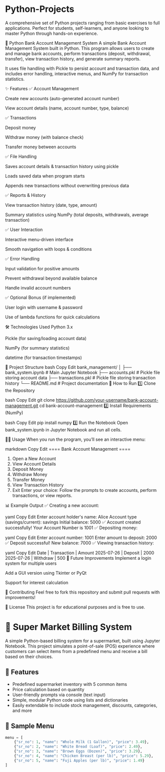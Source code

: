 # Python-Projects
A comprehensive set of Python projects ranging from basic exercises to full applications. Perfect for students, self-learners, and anyone looking to master Python through hands-on experience.

🏦 Python Bank Account Management System
A simple Bank Account Management System built in Python. This program allows users to create and manage bank accounts, perform transactions (deposit, withdrawal, transfer), view transaction history, and generate summary reports.

It uses file handling with Pickle to persist account and transaction data, and includes error handling, interactive menus, and NumPy for transaction statistics.

✨ Features
✅ Account Management

Create new accounts (auto-generated account number)

View account details (name, account number, type, balance)

✅ Transactions

Deposit money

Withdraw money (with balance check)

Transfer money between accounts

✅ File Handling

Saves account details & transaction history using pickle

Loads saved data when program starts

Appends new transactions without overwriting previous data

✅ Reports & History

View transaction history (date, type, amount)

Summary statistics using NumPy (total deposits, withdrawals, average transaction)

✅ User Interaction

Interactive menu-driven interface

Smooth navigation with loops & conditions

✅ Error Handling

Input validation for positive amounts

Prevent withdrawal beyond available balance

Handle invalid account numbers

✅ Optional Bonus (if implemented)

User login with username & password

Use of lambda functions for quick calculations

🛠 Technologies Used
Python 3.x

Pickle (for saving/loading account data)

NumPy (for summary statistics)

datetime (for transaction timestamps)

📂 Project Structure
bash
Copy
Edit
bank_management/
│
├── bank_system.ipynb    # Main Jupyter Notebook
├── accounts.pkl         # Pickle file storing account data
├── transactions.pkl     # Pickle file storing transaction history
└── README.md            # Project documentation
🚀 How to Run
1️⃣ Clone the Repository

bash
Copy
Edit
git clone https://github.com/your-username/bank-account-management.git
cd bank-account-management
2️⃣ Install Requirements (NumPy)

bash
Copy
Edit
pip install numpy
3️⃣ Run the Notebook
Open bank_system.ipynb in Jupyter Notebook and run all cells.

🧑‍💻 Usage
When you run the program, you’ll see an interactive menu:

markdown
Copy
Edit
==== Bank Account Management ====
1. Open a New Account
2. View Account Details
3. Deposit Money
4. Withdraw Money
5. Transfer Money
6. View Transaction History
7. Exit
Enter your choice:
Follow the prompts to create accounts, perform transactions, or view reports.

📊 Example Output
✅ Creating a new account:

yaml
Copy
Edit
Enter account holder's name: Alice
Account type (savings/current): savings
Initial balance: 5000
✅ Account created successfully! Your Account Number is 1001
✅ Depositing money:

yaml
Copy
Edit
Enter account number: 1001
Enter amount to deposit: 2000
✅ Deposit successful! New balance: 7000
✅ Viewing transaction history:

yaml
Copy
Edit
Date        | Transaction | Amount
2025-07-26  | Deposit     | 2000
2025-07-26  | Withdraw    | 500
📌 Future Improvements
Implement a login system for multiple users

Add a GUI version using Tkinter or PyQt

Support for interest calculation

🤝 Contributing
Feel free to fork this repository and submit pull requests with improvements!

📝 License
This project is for educational purposes and is free to use.

# 🛒 Super Market Billing System

A simple Python-based billing system for a supermarket, built using Jupyter Notebook. This project simulates a point-of-sale (POS) experience where customers can select items from a predefined menu and receive a bill based on their choices.

## 📌 Features

- Predefined supermarket inventory with 5 common items
- Price calculation based on quantity
- User-friendly prompts via console (text input)
- Simple, modular Python code using lists and dictionaries
- Easily extendable to include stock management, discounts, categories, and more

## 🧾 Sample Menu

```python
menu = [
    {"sr_no": 1, "name": "Whole Milk (1 Gallon)", "price": 3.49},
    {"sr_no": 2, "name": "White Bread (Loaf)", "price": 2.49},
    {"sr_no": 3, "name": "Brown Eggs (Dozen)", "price": 3.29},
    {"sr_no": 4, "name": "Chicken Breast (per lb)", "price": 5.29},
    {"sr_no": 5, "name": "Fuji Apples (per lb)", "price": 1.49}
]
